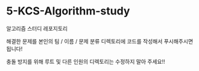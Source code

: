 # 5-KCS-Algorithm-study
알고리즘 스터디 레포지토리

해결한 문제를 본인의 팀 / 이름 / 문제 분류 디렉토리에 코드를 작성해서 푸시해주시면 됩니다!

충돌 방지를 위해 루트 및 다른 인원의 디렉토리는 수정하지 말아 주세요!!
